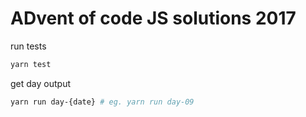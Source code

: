 # ADvent of code JS solutions 2017

run tests

```bash
yarn test
```

get day output

```bash
yarn run day-{date} # eg. yarn run day-09
```

